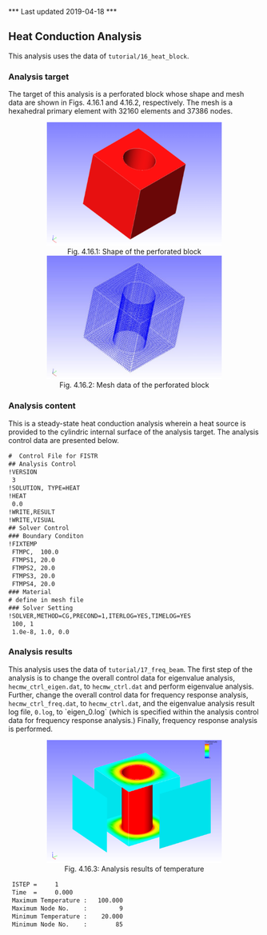 *** Last updated 2019-04-18 ***

## Heat Conduction Analysis

This analysis uses the data of `tutorial/16_heat_block`.

### Analysis target

The target of this analysis is a perforated block whose shape and mesh data are shown in Figs. 4.16.1 and 4.16.2, respectively. The mesh is a hexahedral primary element with 32160 elements and 37386 nodes.

<div style="text-align: center;">
<img src="./media/tutorial16_01.png" width="350px"><br>
Fig. 4.16.1: Shape of the perforated block
</div>

<div style="text-align: center;">
<img src="./media/tutorial16_02.png" width="350px"><br>
Fig. 4.16.2: Mesh data of the perforated block
</div>

### Analysis content

This is a steady-state heat conduction analysis wherein a heat source is provided to the cylindric internal surface of the analysis target. The analysis control data are presented below.

```
#  Control File for FISTR
## Analysis Control
!VERSION
 3
!SOLUTION, TYPE=HEAT
!HEAT
 0.0
!WRITE,RESULT
!WRITE,VISUAL
## Solver Control
### Boundary Conditon
!FIXTEMP
 FTMPC,  100.0
 FTMPS1, 20.0
 FTMPS2, 20.0
 FTMPS3, 20.0
 FTMPS4, 20.0
### Material
# define in mesh file
### Solver Setting
!SOLVER,METHOD=CG,PRECOND=1,ITERLOG=YES,TIMELOG=YES
 100, 1
 1.0e-8, 1.0, 0.0
```

### Analysis results

This analysis uses the data of `tutorial/17_freq_beam`. The first step of the analysis is to change the overall control data for eigenvalue analysis, `hecmw_ctrl_eigen.dat`, to `hecmw_ctrl.dat` and perform eigenvalue analysis. Further, change the overall control data for frequency response analysis, `hecmw_ctrl_freq.dat`, to `hecmw_ctrl.dat`, and the eigenvalue analysis result log file, `0.log`, to \`eigen_0.log` (which is specified within the analysis control data for frequency response analysis.) Finally, frequency response analysis is performed.

<div style="text-align: center;">
<img src="./media/tutorial16_03.png" width="350px"><br>
Fig. 4.16.3: Analysis results of temperature
</div>

```
 ISTEP =     1
 Time  =     0.000
 Maximum Temperature :   100.000
 Maximum Node No.    :         9
 Minimum Temperature :    20.000
 Minimum Node No.    :        85
```
